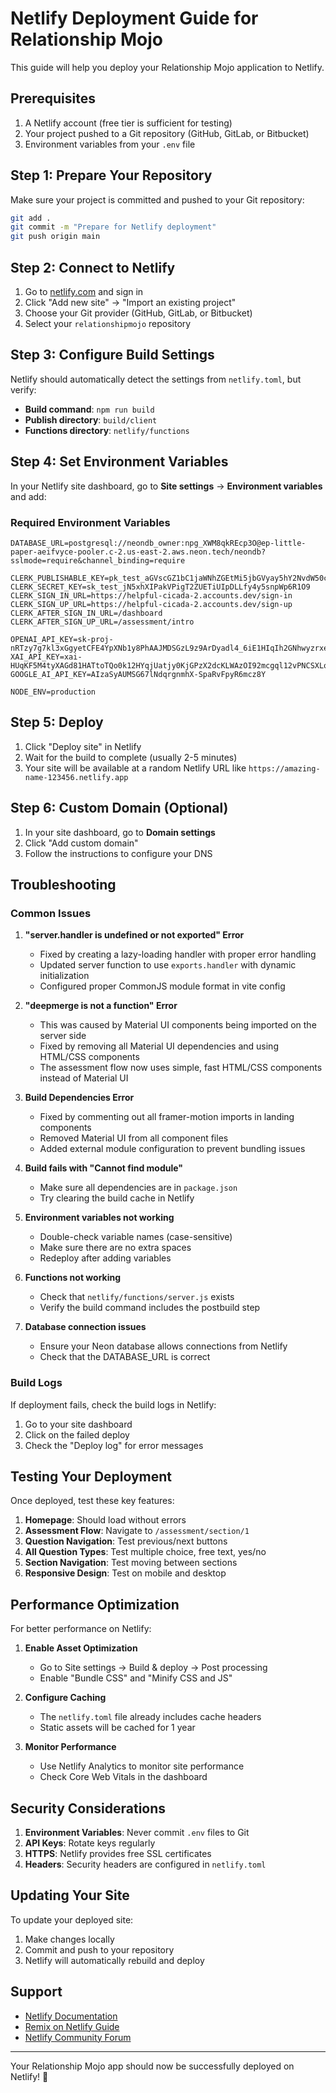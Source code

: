 # Netlify Deployment Guide for Relationship Mojo

This guide will help you deploy your Relationship Mojo application to Netlify.

## Prerequisites

1. A Netlify account (free tier is sufficient for testing)
2. Your project pushed to a Git repository (GitHub, GitLab, or Bitbucket)
3. Environment variables from your `.env` file

## Step 1: Prepare Your Repository

Make sure your project is committed and pushed to your Git repository:

```bash
git add .
git commit -m "Prepare for Netlify deployment"
git push origin main
```

## Step 2: Connect to Netlify

1. Go to [netlify.com](https://netlify.com) and sign in
2. Click "Add new site" → "Import an existing project"
3. Choose your Git provider (GitHub, GitLab, or Bitbucket)
4. Select your `relationshipmojo` repository

## Step 3: Configure Build Settings

Netlify should automatically detect the settings from `netlify.toml`, but verify:

- **Build command**: `npm run build`
- **Publish directory**: `build/client`
- **Functions directory**: `netlify/functions`

## Step 4: Set Environment Variables

In your Netlify site dashboard, go to **Site settings** → **Environment variables** and add:

### Required Environment Variables

```
DATABASE_URL=postgresql://neondb_owner:npg_XWM8qkREcp3O@ep-little-paper-aeifvyce-pooler.c-2.us-east-2.aws.neon.tech/neondb?sslmode=require&channel_binding=require

CLERK_PUBLISHABLE_KEY=pk_test_aGVscGZ1bC1jaWNhZGEtMi5jbGVyay5hY2NvdW50cy5kZXYk
CLERK_SECRET_KEY=sk_test_jN5xhXIPakVPigT2ZUETiUIpDLLfy4y5snpWp6R1O9
CLERK_SIGN_IN_URL=https://helpful-cicada-2.accounts.dev/sign-in
CLERK_SIGN_UP_URL=https://helpful-cicada-2.accounts.dev/sign-up
CLERK_AFTER_SIGN_IN_URL=/dashboard
CLERK_AFTER_SIGN_UP_URL=/assessment/intro

OPENAI_API_KEY=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
XAI_API_KEY=xai-HUqKF5M4tyXAGd81HATtoTQo0k12HYqjUatjy0KjGPzX2dcKLWAzOI92mcgql12vPNCSXLowiB9F4MiQ
GOOGLE_AI_API_KEY=AIzaSyAUMSG67lNdqrgnmhX-SpaRvFpyR6mcz8Y

NODE_ENV=production
```

## Step 5: Deploy

1. Click "Deploy site" in Netlify
2. Wait for the build to complete (usually 2-5 minutes)
3. Your site will be available at a random Netlify URL like `https://amazing-name-123456.netlify.app`

## Step 6: Custom Domain (Optional)

1. In your site dashboard, go to **Domain settings**
2. Click "Add custom domain"
3. Follow the instructions to configure your DNS

## Troubleshooting

### Common Issues

1. **"server.handler is undefined or not exported" Error**
   - Fixed by creating a lazy-loading handler with proper error handling
   - Updated server function to use `exports.handler` with dynamic initialization
   - Configured proper CommonJS module format in vite config

2. **"deepmerge is not a function" Error**
   - This was caused by Material UI components being imported on the server side
   - Fixed by removing all Material UI dependencies and using HTML/CSS components
   - The assessment flow now uses simple, fast HTML/CSS components instead of Material UI

3. **Build Dependencies Error**
   - Fixed by commenting out all framer-motion imports in landing components
   - Removed Material UI from all component files
   - Added external module configuration to prevent bundling issues

2. **Build fails with "Cannot find module"**
   - Make sure all dependencies are in `package.json`
   - Try clearing the build cache in Netlify

3. **Environment variables not working**
   - Double-check variable names (case-sensitive)
   - Make sure there are no extra spaces
   - Redeploy after adding variables

4. **Functions not working**
   - Check that `netlify/functions/server.js` exists
   - Verify the build command includes the postbuild step

5. **Database connection issues**
   - Ensure your Neon database allows connections from Netlify
   - Check that the DATABASE_URL is correct

### Build Logs

If deployment fails, check the build logs in Netlify:
1. Go to your site dashboard
2. Click on the failed deploy
3. Check the "Deploy log" for error messages

## Testing Your Deployment

Once deployed, test these key features:

1. **Homepage**: Should load without errors
2. **Assessment Flow**: Navigate to `/assessment/section/1`
3. **Question Navigation**: Test previous/next buttons
4. **All Question Types**: Test multiple choice, free text, yes/no
5. **Section Navigation**: Test moving between sections
6. **Responsive Design**: Test on mobile and desktop

## Performance Optimization

For better performance on Netlify:

1. **Enable Asset Optimization**
   - Go to Site settings → Build & deploy → Post processing
   - Enable "Bundle CSS" and "Minify CSS and JS"

2. **Configure Caching**
   - The `netlify.toml` file already includes cache headers
   - Static assets will be cached for 1 year

3. **Monitor Performance**
   - Use Netlify Analytics to monitor site performance
   - Check Core Web Vitals in the dashboard

## Security Considerations

1. **Environment Variables**: Never commit `.env` files to Git
2. **API Keys**: Rotate keys regularly
3. **HTTPS**: Netlify provides free SSL certificates
4. **Headers**: Security headers are configured in `netlify.toml`

## Updating Your Site

To update your deployed site:

1. Make changes locally
2. Commit and push to your repository
3. Netlify will automatically rebuild and deploy

## Support

- [Netlify Documentation](https://docs.netlify.com/)
- [Remix on Netlify Guide](https://docs.netlify.com/integrations/frameworks/remix/)
- [Netlify Community Forum](https://community.netlify.com/)

---

Your Relationship Mojo app should now be successfully deployed on Netlify! 🎉

